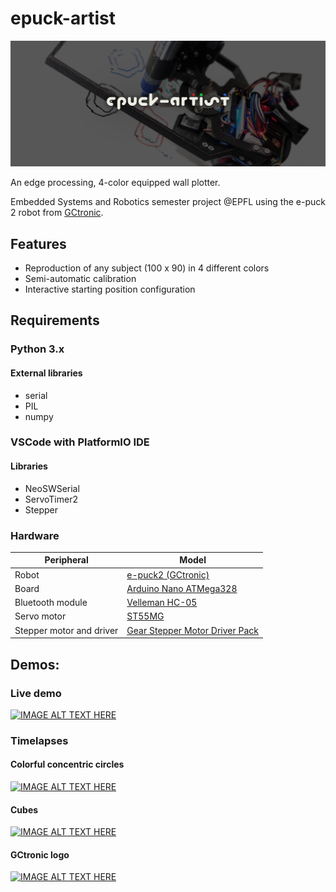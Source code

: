 
# epuck-artist
<img src="./misc/banner.png"/>

An edge processing, 4-color equipped wall plotter. 

Embedded Systems and Robotics semester project @EPFL using the e-puck 2 robot from [GCtronic](https://www.gctronic.com/).

## Features
- Reproduction of any subject (100 x 90) in 4 different colors
- Semi-automatic calibration
- Interactive starting position configuration
## Requirements
### Python 3.x
#### External libraries
  - serial
  - PIL
  - numpy

### VSCode with PlatformIO IDE
#### Libraries
  - NeoSWSerial
  - ServoTimer2
  - Stepper

### Hardware
| Peripheral                  | Model                                                                                                    |
|-----------------------------|----------------------------------------------------------------------------------------------------------|
| Robot                       | [e-puck2 (GCtronic)](https://www.gctronic.com/e-puck2.php)                                               |
| Board                       | [Arduino Nano ATMega328](https://store.arduino.cc/arduino-nano)                                          | 
| Bluetooth module            | [Velleman HC-05](https://www.velleman.eu/products/view/?id=435518)                                       | 
| Servo motor                 | [ST55MG](https://amewi.com/AMX-Racing-Micro-Digital-Servo-ST55MG)                                        |
| Stepper motor and driver    | [Gear Stepper Motor Driver Pack](https://www.seeedstudio.com/Gear-Stepper-Motor-Driver-Pack-p-3200.html) |


## Demos:
### Live demo
<a href="http://www.youtube.com/watch?feature=player_embedded&v=znKsJ0n5lfQ
" target="_blank"><img src="https://i.imgur.com/wOXOsNd.png" 
alt="IMAGE ALT TEXT HERE" /></a>

### Timelapses
#### Colorful concentric circles
<a href="http://www.youtube.com/watch?feature=player_embedded&v=ZIJO9M60r-s
" target="_blank"><img src="https://i.imgur.com/PPv8ymH.jpg" 
alt="IMAGE ALT TEXT HERE" /></a>

#### Cubes
<a href="http://www.youtube.com/watch?feature=player_embedded&v=i3Xt1w0KOP0
" target="_blank"><img src="https://i.imgur.com/jQVq5HA.jpg" 
alt="IMAGE ALT TEXT HERE" /></a>

#### GCtronic logo
<a href="http://www.youtube.com/watch?feature=player_embedded&v=iaR-Tps1SmQ
" target="_blank"><img src="https://i.imgur.com/MM49DA3.jpg" 
alt="IMAGE ALT TEXT HERE" /></a>
